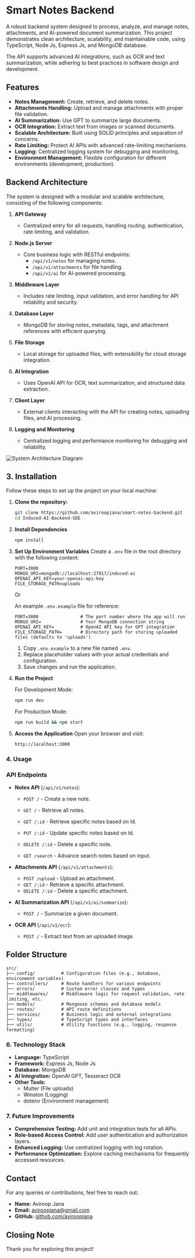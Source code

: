 ﻿# Smart Notes Backend

 A robust backend system designed to process, analyze, and manage notes, attachments, and AI-powered document summarization. This project demonstrates clean architecture, scalability, and maintainable code, using TypeScript, Node Js, Express Js, and MongoDB database.

The API supports advanced AI integrations, such as OCR and text summarization, while adhering to best practices in software design and development.

## Features

- **Notes Management:** Create, retrieve, and delete notes.
- **Attachments Handling:** Upload and manage attachments with proper file validation.
- **AI Summarization:** Use GPT to summarize large documents.
- **OCR Integration:** Extract text from images or scanned documents.
- **Scalable Architecture:** Built using SOLID principles and separation of concerns.
- **Rate Limiting:** Protect AI APIs with advanced rate-limiting mechanisms.
- **Logging:** Centralized logging system for debugging and monitoring.
- **Environment Management:** Flexible configuration for different environments (development, production).

## Backend Architecture  

The system is designed with a modular and scalable architecture, consisting of the following components:  

1. **API Gateway**  
   - Centralized entry for all requests, handling routing, authentication, rate limiting, and validation.  

2. **Node.js Server**  
   - Core business logic with RESTful endpoints:  
     - `/api/v1/notes` for managing notes.  
     - `/api/v1/attachments` for file handling.  
     - `/api/v1/ai` for AI-powered processing.  

3. **Middleware Layer**  
   - Includes rate limiting, input validation, and error handling for API reliability and security.  

4. **Database Layer**  
   - MongoDB for storing notes, metadata, tags, and attachment references with efficient querying.  

5. **File Storage**  
   - Local storage for uploaded files, with extensibility for cloud storage integration.  

6. **AI Integration**  
   - Uses OpenAI API for OCR, text summarization, and structured data extraction.  

7. **Client Layer**  
   - External clients interacting with the API for creating notes, uploading files, and AI processing.  

8. **Logging and Monitoring**  
   - Centralized logging and performance monitoring for debugging and reliability.  

![System Architecture Diagram](https://drive.google.com/uc?export=download&id=1rg5cO5AtdOOnqL3OkiUT0-IZNdwCW4AP)

## 3. Installation

Follow these steps to set up the project on your local machine:

1. **Clone the repository:**
   ```bash
   git clone https://github.com/aviroopjana/smart-notes-backend.git
   cd Induced-AI-Backend-SDE

2. **Install Dependencies**
    ```bash
    npm install

3. **Set Up Environment Variables**
   Create a `.env` file in the root directory with the following content:

   ```plaintext
   PORT=3000
   MONGO_URI=mongodb://localhost:27017/induced-ai
   OPENAI_API_KEY=your-openai-api-key
   FILE_STORAGE_PATH=uploads
   ```
    Or

   An example `.env.example` file for reference:

   ```plaintext
   PORT=3000                # The port number where the app will run
   MONGO_URI=               # Your MongoDB connection string
   OPENAI_API_KEY=          # OpenAI API key for GPT integration
   FILE_STORAGE_PATH=       # Directory path for storing uploaded files (defaults to 'uploads')
   ```
    1. Copy `.env.example` to a new file named `.env`.
    2. Replace placeholder values with your actual credentials and configuration.
    3. Save changes and run the application.


4. **Run the Project**

   For Development Mode:
   ```bash
   npm run dev
   ```

   For Production Mode:
   ```bash
   npm run build && npm start
   ```

5. **Access the Application**
   Open your browser and visit:

   ```arduino
   http://localhost:3000
   ```


### **4. Usage**

### API Endpoints

- **Notes API** (`/api/v1/notes`):
  - `POST /` - Create a new note.
  - `GET /` - Retrieve all notes.
  - `GET /:id` - Retrieve specific notes based on Id.
  - `PUT /:id` - Update specific notes based on Id.
  - `DELETE /:id` - Delete a specific note.

  - `GET /search` - Advance search notes based on input.


- **Attachments API** (`/api/v1/attachments`):
  - `POST /upload` - Upload an attachment.
  - `GET /:id` - Retrieve a specific attachment.
  - `DELETE /:id` - Delete a specific attachment.

- **AI Summarization API** (`/api/v1/ai/summarize`):
  - `POST /` - Summarize a given document.

- **OCR API** (`/api/v1/ocr`):
  - `POST /` - Extract text from an uploaded image.


## Folder Structure

```plaintext
src/
├── config/          # Configuration files (e.g., database, environment variables)
├── controllers/     # Route handlers for various endpoints
├── errors/          # Custom error classes and types
├── middlewares/     # Middleware logic for request validation, rate limiting, etc.
├── models/          # Mongoose schemas and database models
├── routes/          # API route definitions
├── services/        # Business logic and external integrations
├── types/           # TypeScript types and interfaces
├── utils/           # Utility functions (e.g., logging, response formatting)
```

### **6. Technology Stack**

- **Language:** TypeScript
- **Framework:** Express Js, Node Js
- **Database:** MongoDB
- **AI Integration:** OpenAI GPT, Tesseract OCR
- **Other Tools:**
  - Multer (File uploads)
  - Winston (Logging)
  - dotenv (Environment management)

### **7. Future Improvements**

- **Comprehensive Testing:** Add unit and integration tests for all APIs.
- **Role-based Access Control:** Add user authentication and authorization layers.
- **Enhanced Logging:** Use centralized logging with log rotation.
- **Performance Optimization:** Explore caching mechanisms for frequently accessed resources.

## Contact

For any queries or contributions, feel free to reach out:  
- **Name:** Aviroop Jana  
- **Email:** aviroopjana@gmail.com  
- **GitHub:** [github.com/aviroopjana](https://github.com/aviroopjana)

## Closing Note

Thank you for exploring this project! 
